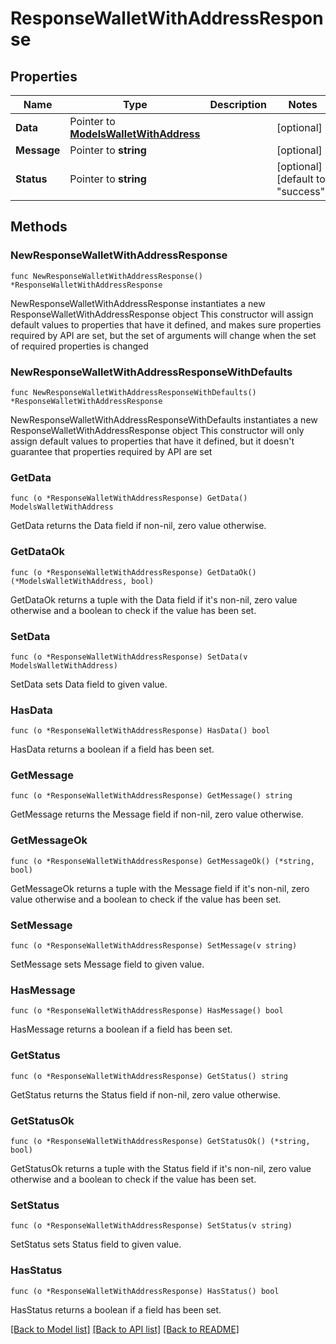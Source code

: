 # ResponseWalletWithAddressResponse

## Properties

Name | Type | Description | Notes
------------ | ------------- | ------------- | -------------
**Data** | Pointer to [**ModelsWalletWithAddress**](ModelsWalletWithAddress.md) |  | [optional] 
**Message** | Pointer to **string** |  | [optional] 
**Status** | Pointer to **string** |  | [optional] [default to "success"]

## Methods

### NewResponseWalletWithAddressResponse

`func NewResponseWalletWithAddressResponse() *ResponseWalletWithAddressResponse`

NewResponseWalletWithAddressResponse instantiates a new ResponseWalletWithAddressResponse object
This constructor will assign default values to properties that have it defined,
and makes sure properties required by API are set, but the set of arguments
will change when the set of required properties is changed

### NewResponseWalletWithAddressResponseWithDefaults

`func NewResponseWalletWithAddressResponseWithDefaults() *ResponseWalletWithAddressResponse`

NewResponseWalletWithAddressResponseWithDefaults instantiates a new ResponseWalletWithAddressResponse object
This constructor will only assign default values to properties that have it defined,
but it doesn't guarantee that properties required by API are set

### GetData

`func (o *ResponseWalletWithAddressResponse) GetData() ModelsWalletWithAddress`

GetData returns the Data field if non-nil, zero value otherwise.

### GetDataOk

`func (o *ResponseWalletWithAddressResponse) GetDataOk() (*ModelsWalletWithAddress, bool)`

GetDataOk returns a tuple with the Data field if it's non-nil, zero value otherwise
and a boolean to check if the value has been set.

### SetData

`func (o *ResponseWalletWithAddressResponse) SetData(v ModelsWalletWithAddress)`

SetData sets Data field to given value.

### HasData

`func (o *ResponseWalletWithAddressResponse) HasData() bool`

HasData returns a boolean if a field has been set.

### GetMessage

`func (o *ResponseWalletWithAddressResponse) GetMessage() string`

GetMessage returns the Message field if non-nil, zero value otherwise.

### GetMessageOk

`func (o *ResponseWalletWithAddressResponse) GetMessageOk() (*string, bool)`

GetMessageOk returns a tuple with the Message field if it's non-nil, zero value otherwise
and a boolean to check if the value has been set.

### SetMessage

`func (o *ResponseWalletWithAddressResponse) SetMessage(v string)`

SetMessage sets Message field to given value.

### HasMessage

`func (o *ResponseWalletWithAddressResponse) HasMessage() bool`

HasMessage returns a boolean if a field has been set.

### GetStatus

`func (o *ResponseWalletWithAddressResponse) GetStatus() string`

GetStatus returns the Status field if non-nil, zero value otherwise.

### GetStatusOk

`func (o *ResponseWalletWithAddressResponse) GetStatusOk() (*string, bool)`

GetStatusOk returns a tuple with the Status field if it's non-nil, zero value otherwise
and a boolean to check if the value has been set.

### SetStatus

`func (o *ResponseWalletWithAddressResponse) SetStatus(v string)`

SetStatus sets Status field to given value.

### HasStatus

`func (o *ResponseWalletWithAddressResponse) HasStatus() bool`

HasStatus returns a boolean if a field has been set.


[[Back to Model list]](../README.md#documentation-for-models) [[Back to API list]](../README.md#documentation-for-api-endpoints) [[Back to README]](../README.md)


